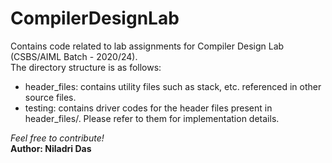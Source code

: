 <h1>CompilerDesignLab</h1>
<p>Contains code related to lab assignments for Compiler Design Lab (CSBS/AIML Batch - 2020/24).
 </br>The directory structure is as follows:
 </br><ul><li>header_files: contains utility files such as stack, etc. referenced in other source files.</li>
  <li>testing: contains driver codes for the header files present in header_files/. Please refer to them for
    implementation details.
    </ul></p>
    <i>Feel free to contribute!</i>
    <br><b>Author: Niladri Das</b>
